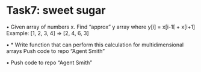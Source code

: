 # Task7: sweet sugar

• Given array of numbers x. Find “approx” y array where y[i] = x[i-1[ + x[i+1]
Example: [1, 2, 3, 4] => [2, 4, 6, 3]

• * Write function that can perform this calculation for multidimensional arrays
Push code to repo “Agent Smith”

• Push code to repo “Agent Smith”